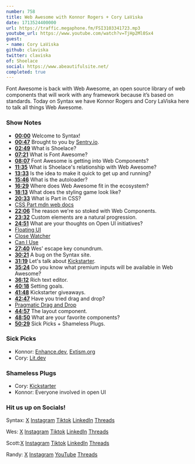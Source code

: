 ```yaml
---
number: 758
title: Web Awesome with Konnor Rogers + Cory LaViska
date: 1713524400000
url: https://traffic.megaphone.fm/FSI3103341723.mp3
youtube_url: https://www.youtube.com/watch?v=TjHp2Ml0Sx4
guest: 
- name: Cory LaViska
github: claviska
twitter: claviska
of: Shoelace
social: https://www.abeautifulsite.net/
completed: true
---
```


Font Awesome is back with Web Awesome, an open source library of web components that will work with any framework because it’s based on standards. Today on Syntax we have Konnor Rogers and Cory LaViska here to talk all things Web Awesome.

### Show Notes

* **[00:00](#t=00:00)** Welcome to Syntax!
* **[00:47](#t=00:47)** Brought to you by [Sentry.io](https://www.sentry.io/syntax).
* **[02:49](#t=02:49)** What is Shoelace?
* **[07:21](#t=07:21)** What is Font Awesome?
* **[08:07](#t=08:07)** Font Awesome is getting into Web Components?
* **[11:35](#t=11:35)** What is Shoelace's relationship with Web Awesome?
* **[13:33](#t=13:33)** Is the idea to make it quick to get up and running?
* **[15:46](#t=15:46)** What is the autoloader?
* **[16:29](#t=16:29)** Where does Web Awesome fit in the ecosystem?
* **[18:13](#t=18:13)** What does the styling game look like?
* **[20:33](#t=20:33)** What is Part in CSS?
* [CSS Part mdn web docs](https://developer.mozilla.org/en-US/docs/Web/CSS/::part)
* **[22:06](#t=22:06)** The reason we're so stoked with Web Components.
* **[23:32](#t=23:32)** Custom elements are a natural progression.
* **[24:51](#t=24:51)** What are your thoughts on Open UI initiatives?
* [Floating UI](https://floating-ui.com/)
* [Close Watcher](https://github.com/WICG/close-watcher)
* [Can I Use](https://caniuse.com/mdn-api_closewatcher)
* **[27:40](#t=27:40)** Wes' escape key conundrum.
* **[30:21](#t=30:21)** A bug on the Syntax site.
* **[31:19](#t=31:19)** Let's talk about [Kickstarter](https://www.kickstarter.com/projects/fontawesome/web-awesome?ref=nav_search&result=project&term=webawesome).
* **[35:24](#t=35:24)** Do you know what premium inputs will be available in Web Awesome?
* **[36:12](#t=36:12)** Rich text editor.
* **[40:18](#t=40:18)** Setting goals.
* **[41:48](#t=41:48)** Kickstarter giveaways.
* **[42:47](#t=42:47)** Have you tried drag and drop?
* [Pragmatic Drag and Drop](https://github.com/atlassian/pragmatic-drag-and-drop)
* **[44:57](#t=44:57)** The layout component.
* **[48:50](#t=48:50)** What are your favorite components?
* **[50:29](#t=50:29)** Sick Picks + Shameless Plugs.

### Sick Picks

- Konnor: [Enhance.dev](https://enhance.dev/), [Extism.org](https://extism.org/)
- Cory: [Lit.dev](https://lit.dev/)

### Shameless Plugs

- Cory: [Kickstarter](https://www.kickstarter.com/projects/fontawesome/web-awesome?ref=nav_search&result=project&term=webawesome)
- Konnor: Everyone involved in open UI

### Hit us up on Socials!

Syntax: [X](https://twitter.com/syntaxfm) [Instagram](https://www.instagram.com/syntax_fm/) [Tiktok](https://www.tiktok.com/@syntaxfm) [LinkedIn](https://www.linkedin.com/company/96077407/admin/feed/posts/) [Threads](https://www.threads.net/@syntax_fm)

Wes: [X](https://twitter.com/wesbos) [Instagram](https://www.instagram.com/wesbos/) [Tiktok](https://www.tiktok.com/@wesbos) [LinkedIn](https://www.linkedin.com/in/wesbos/) [Threads](https://www.threads.net/@wesbos)

Scott:[X](https://twitter.com/stolinski) [Instagram](https://www.instagram.com/stolinski/) [Tiktok](https://www.tiktok.com/@stolinski) [LinkedIn](https://www.linkedin.com/in/stolinski/) [Threads](https://www.threads.net/@stolinski)

Randy: [X](https://twitter.com/randyrektor) [Instagram](https://www.instagram.com/randyrektor/) [YouTube](https://www.youtube.com/@randyrektor) [Threads](https://www.threads.net/@randyrektor)
